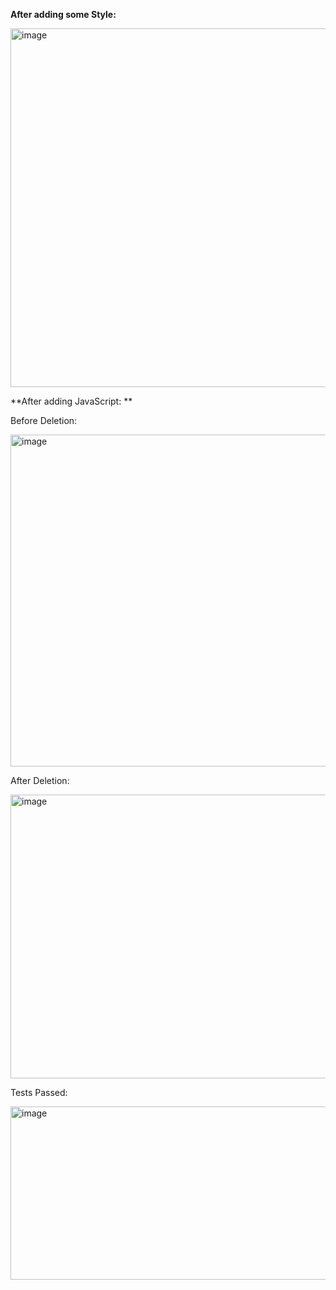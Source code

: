 
**After adding some Style:**

<img width="898" height="574" alt="image" src="https://github.com/user-attachments/assets/3082707e-ce7d-429e-9d98-cceba74a5c3c" />

**After adding JavaScript: **

Before Deletion:

<img width="667" height="531" alt="image" src="https://github.com/user-attachments/assets/c5113bf3-5ddb-444e-baf2-6baf761c9f04" />

After Deletion:

<img width="667" height="454" alt="image" src="https://github.com/user-attachments/assets/42e10a74-c47e-4d8b-a49f-63309d3ae122" />

Tests Passed:

<img width="946" height="277" alt="image" src="https://github.com/user-attachments/assets/f68ddf78-bc76-4fd1-b944-f1841037de40" />



